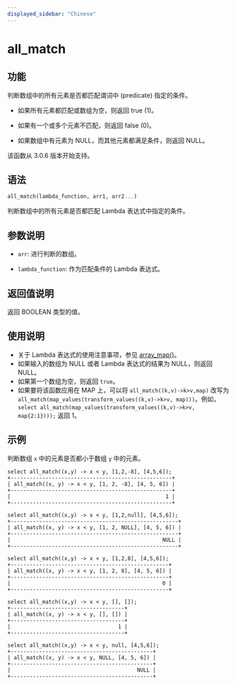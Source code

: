 ```yaml
---
displayed_sidebar: "Chinese"
---
```


# all_match

## 功能

判断数组中的所有元素是否都匹配谓词中 (predicate) 指定的条件。

- 如果所有元素都匹配或数组为空，则返回 true (1)。

- 如果有一个或多个元素不匹配，则返回 false (0)。

- 如果数组中有元素为 NULL，而其他元素都满足条件，则返回 NULL。

该函数从 3.0.6 版本开始支持。

## 语法

```Haskell
all_match(lambda_function, arr1, arr2...)
```

判断数组中的所有元素是否都匹配 Lambda 表达式中指定的条件。

## 参数说明

- `arr`: 进行判断的数组。

- `lambda_function`: 作为匹配条件的 Lambda 表达式。

## 返回值说明

返回 BOOLEAN 类型的值。

## 使用说明

- 关于 Lambda 表达式的使用注意事项，参见 [array_map()](array_map.md)。
- 如果输入的数组为 NULL 或者 Lambda 表达式的结果为 NULL，则返回 NULL。
- 如果第一个数组为空，则返回 `true`。
- 如果要将该函数应用在 MAP 上，可以将 `all_match((k,v)->k>v,map)` 改写为 `all_match(map_values(transform_values((k,v)->k>v, map)))`。例如，`select all_match(map_values(transform_values((k,v)->k>v, map{2:1})));` 返回 1。

## 示例

判断数组 `x` 中的元素是否都小于数组 `y` 中的元素。

```Plain
select all_match((x,y) -> x < y, [1,2,-8], [4,5,6]);
+---------------------------------------------------+
| all_match((x, y) -> x < y, [1, 2, -8], [4, 5, 6]) |
+---------------------------------------------------+
|                                                 1 |
+---------------------------------------------------+

select all_match((x,y) -> x < y, [1,2,null], [4,5,6]);
+-----------------------------------------------------+
| all_match((x, y) -> x < y, [1, 2, NULL], [4, 5, 6]) |
+-----------------------------------------------------+
|                                                NULL |
+-----------------------------------------------------+

select all_match((x,y) -> x < y, [1,2,8], [4,5,6]);
+--------------------------------------------------+
| all_match((x, y) -> x < y, [1, 2, 8], [4, 5, 6]) |
+--------------------------------------------------+
|                                                0 |
+--------------------------------------------------+

select all_match((x,y) -> x < y, [], []);
+------------------------------------+
| all_match((x, y) -> x < y, [], []) |
+------------------------------------+
|                                  1 |
+------------------------------------+

select all_match((x,y) -> x < y, null, [4,5,6]);
+---------------------------------------------+
| all_match((x, y) -> x < y, NULL, [4, 5, 6]) |
+---------------------------------------------+
|                                        NULL |
+---------------------------------------------+
```
